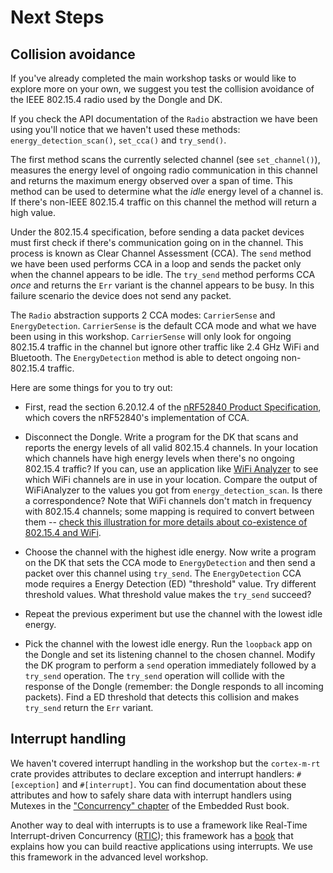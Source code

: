 # Next Steps

## Collision avoidance

If you've already completed the main workshop tasks or would like to explore more on your own, we suggest you test the collision avoidance of the IEEE 802.15.4 radio used by the Dongle and DK.

If you check the API documentation of the `Radio` abstraction we have been using you'll notice that we haven't used these methods: `energy_detection_scan()`, `set_cca()` and `try_send()`.

The first method scans the currently selected channel (see `set_channel()`), measures the energy level of ongoing radio communication in this channel and returns the maximum energy observed over a span of time. This method can be used to determine what the *idle* energy level of a channel is. If there's non-IEEE 802.15.4 traffic on this channel the method will return a high value.

Under the 802.15.4 specification, before sending a data packet devices must first check if there's communication going on in the channel. This process is known as Clear Channel Assessment (CCA). The `send` method we have been used performs CCA in a loop and sends the packet only when the channel appears to be idle. The `try_send` method performs CCA *once* and returns the `Err` variant is the channel appears to be busy. In this failure scenario the device does not send any packet.

The `Radio` abstraction supports 2 CCA modes: `CarrierSense` and `EnergyDetection`. `CarrierSense` is the default CCA mode and what we have been using in this workshop. `CarrierSense` will only look for ongoing 802.15.4 traffic in the channel but ignore other traffic like 2.4 GHz WiFi and Bluetooth. The `EnergyDetection` method is able to detect ongoing non-802.15.4 traffic.

Here are some things for you to try out:
- First, read the section 6.20.12.4 of the [nRF52840 Product Specification](https://infocenter.nordicsemi.com/pdf/nRF52840_PS_v1.1.pdf), which covers the nRF52840's implementation of CCA.

- Disconnect the Dongle. Write a program for the DK that scans and reports the energy levels of all valid 802.15.4 channels. In your location which channels have high energy levels when there's no ongoing 802.15.4 traffic? If you can, use an application like [WiFi Analyzer] to see which WiFi channels are in use in your location. Compare the output of WiFiAnalyzer to the values you got from  `energy_detection_scan`. Is there a correspondence? Note that WiFi channels don't match in frequency with 802.15.4 channels; some mapping is required to convert between them -- [check this illustration for more details about co-existence of 802.15.4 and WiFi][coexistence].

[WiFi Analyzer]: https://play.google.com/store/apps/details?id=com.farproc.wifi.analyzer&hl=en
[coexistence]: https://inet.omnetpp.org/docs/showcases/wireless/coexistence/doc/

- Choose the channel with the highest idle energy. Now write a program on the DK that sets the CCA mode to `EnergyDetection` and then send a packet over this channel using `try_send`. The `EnergyDetection` CCA mode requires a Energy Detection (ED) "threshold" value. Try different threshold values. What threshold value makes the `try_send` succeed?

- Repeat the previous experiment but use the channel with the lowest idle energy.

- Pick the channel with the lowest idle energy. Run the `loopback` app on the Dongle and set its listening channel to the chosen channel. Modify the DK program to perform a `send` operation immediately followed by a `try_send` operation. The `try_send` operation will collide with the response of the Dongle (remember: the Dongle responds to all incoming packets). Find a ED threshold that detects this collision and makes `try_send` return the `Err` variant.

## Interrupt handling

We haven't covered interrupt handling in the workshop but the `cortex-m-rt` crate provides attributes to declare exception and interrupt handlers: `#[exception]` and `#[interrupt]`. You can find documentation about these attributes and how to safely share data with interrupt handlers using Mutexes in the ["Concurrency" chapter][concurrency] of the Embedded Rust book.

Another way to deal with interrupts is to use a framework like Real-Time Interrupt-driven Concurrency ([RTIC]); this framework has a [book] that explains how you can build reactive applications using interrupts. We use this framework in the advanced level workshop.

[concurrency]: https://rust-embedded.github.io/book/concurrency/index.html
[RTIC]: https://crates.io/crates/cortex-m-rtic
[book]: https://rtic.rs/0.5/book/en/
